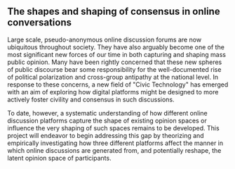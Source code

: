 ## The shapes and shaping of consensus in online conversations

Large scale, pseudo-anonymous online discussion forums are now ubiquitous throughout society. They have also arguably become one of the most significant new forces of our time in both capturing and shaping mass public opinion. Many have been rightly concerned that these new spheres of public discourse bear some responsibility for the well-documented rise of political polarization and cross-group antipathy at the national level. In response to these concerns, a new field of "Civic Technology" has emerged with an aim of exploring how digital platforms might be designed to more actively foster civility and consensus in such discussions. 

To date, however, a systematic understanding of how different online discussion platforms capture the shape of existing opinion spaces or influence the very shaping of such spaces remains to be developed. This project will endeavor to begin addressing this gap by theorizing and empirically investigating how three different platforms affect the manner in which online discussions are generated from, and potentially reshape, the latent opinion space of participants. 

